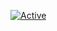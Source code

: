 [![Active](https://github-readme-stats.vercel.app/api?username=CSTIF&show_icons=true&theme=dark&count_private=true&hide=prs,issues)](https://www.github.com/CSTIF)
